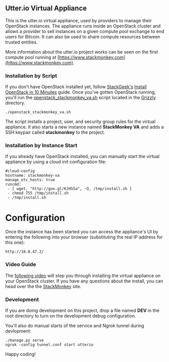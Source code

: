 ## Utter.io Virtual Appliance
This is the utter.io virtual appliance, used by providers to manage their OpenStack instances.  The appliance runs inside an OpenStack cluster and allows a provider to sell instances on a given compute pool exchange to end users for Bitcoin.  It can also be used to share compute resources between trusted entities.

More information about the utter.io project works can be seen on the first compute pool running at [https://www.stackmonkey.com](https://www.stackmonkey.com).

### Installation by Script
If you don't have OpenStack installed yet, follow [StackGeek's](http://www.stackgeek.com/) [Install OpenStack in 10 Minutes](http://www.stackgeek.com/guides/gettingstarted.html) guide. Once you've gotten OpenStack running, you'll run the [openstack_stackmonkey_va.sh](https://github.com/StackGeek/openstackgeek/blob/master/grizzly/openstack_stackmonkey_va.sh) script located in the [Grizzly](https://github.com/StackGeek/openstackgeek/tree/master/grizzly) directory.

    ./openstack_stackmonkey_va.sh

The script installs a project, user, and security group rules for the virtual appliance.  It also starts a new instance named **StackMonkey VA** and adds a SSH keypair called **stackmonkey** to the project.


### Installation by Instance Start
If you already have OpenStack installed, you can manually start the virtual appliance by using a cloud init configuration file:

    #cloud-config
    hostname: stackmonkey-va
    manage_etc_hosts: true
    runcmd:
     - [ wget, "http://goo.gl/KJH5Sa", -O, /tmp/install.sh ]
     - chmod 755 /tmp/install.sh
     - /tmp/install.sh


# Configuration
Once the instance has been started you can access the appliance's UI by entering the following into your browser (substituting the real IP address for this one):

    http://10.0.47.2/

### Video Guide
The [following video](https://vimeo.com/91805503) will step you through installing the virtual appliance on your OpenStack cluster.  If you have any questions about the install, you can head over the the [StackMonkey](https://www.stackmonkey.com/) site.

### Development
If you are doing development on this project, drop a file named **DEV** in the root directory to turn on the development debug configuration.

You'll also do manual starts of the service and Ngrok tunnel during devlopment:

    ./manage.py serve
    ngrok -config tunnel.conf start utterio

Happy coding!